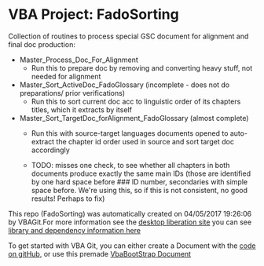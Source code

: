 # VBA Project: FadoSorting

Collection of routines to process special GSC document for alignment and final doc production:

- Master_Process_Doc_For_Alignment 
    - Run this to prepare doc by removing and converting heavy stuff, not needed for alignment
- Master_Sort_ActiveDoc_FadoGlossary (incomplete - does not do preparations/ prior verifications)   
    - Run this to sort current doc acc to linguistic order of its chapters titles, which it extracts by itself
- Master_Sort_TargetDoc_forAlignment_FadoGlossary (almost complete) 
    - Run this with source-target languages documents opened to auto-extract the chapter id order used in source and sort target doc accordingly

    - TODO: misses one check, to see whether all chapters in both documents produce exactly the same main IDs (those are identified by one hard space before ### ID number, secondaries with simple space before. We're using this, so if this is not consistent, no good results! Perhaps to fix)






This repo (FadoSorting) was automatically created on 04/05/2017 19:26:06 by VBAGit.For more information see the [desktop liberation site](http://ramblings.mcpher.com/Home/excelquirks/drivesdk/vbagit "desktop liberation")
you can see [library and dependency information here](dependencies.md)

To get started with VBA Git, you can either create a Document with the [code on gitHub](https://github.com/brucemcpherson/VbaGit "VbaGit repo"), or use this premade [VbaBootStrap Document](http://ramblings.mcpher.com/Home/excelquirks/downlable-items/VbaGitBootStrap.xlsm "VbaBootStrap")  


